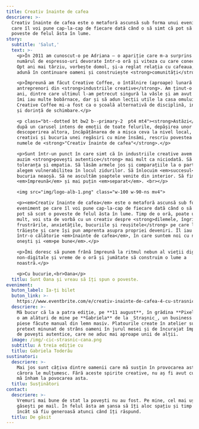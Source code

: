 ```yaml
---
title: Creativ înainte de cafea
descriere: >-
  Creativ înainte de cafea este o metaforă ascunsă sub forma unui eveniment pe
  care îl voi pune cap-la-cap de fiecare dată când o să simt că pot să scot o
  poveste de felul ăsta în lume.
story:
  subtitle: 'Salut,'
  text: >-
    <p>În 2011 am cunoscut-o pe Adriana — o apariție care m-a surprins cu
    numărul de espresso-uri devorate într-o oră și viteza cu care conecta idei.
    Opt ani mai târziu, vorbește domol, și-a reglat relația cu cafeaua, dar
    adună în continuare oameni și construiește <strong>comunități</strong>.</p>

    <p>Împreună am făcut Creative Coffee, o întâlnire (aproape) lunară cu
    antreprenori din <strong>industriile creative</strong>. Am ținut-o așa trei
    ani, dintre care ultimul l-am petrecut singură la vâsle și am avut timp să
    îmi iau multe bobârnace, dar și să adun lecții utile la casa omului.
    Creative Coffee mi-a fost ca o școală alternativă de disciplină, inițiativă
    și dorință de schimbare.</p>

    <p class="bt--dotted bt bw2 b--primary-2  pt4 mt4"><strong>Astăzi</strong>,
    după un carusel intens de emoții de toate felurile, depășirea unor frici și
    descoperirea altora, încăpățânarea de a mișca ceva la nivel local, dorul de
    creativi și bucuria unei regăsiri cu mine însămi, rescriu povestea sub
    numele de <strong>"Creativ înainte de cafea"</strong>.</p>

    <p>Sunt într-un punct în care simt că în industriile creative avem nevoie să
    auzim <strong>povești autentice</strong> mai mult ca niciodată. Să exersăm
    toleranța și empatia. Să lăsăm armele jos și comparațiile la o parte. Să
    alegem vulnerabilitea în locul zidurilor. Să înlocuim <em>succesul</em> cu
    bucuria neaoșă. Să ne ascultăm șoaptele venite din interior. Să fim mai mult
    <em>împreună</em> și mai puțin <em>separat</em>. <br></p>

    <img src="img/logo-alb-1.png" class="w-100 w-90-ns mv4">

    <p><em>Creativ înainte de cafea</em> este o metaforă ascunsă sub forma unui
    eveniment pe care îl voi pune cap-la-cap de fiecare dată când o să simt că
    pot să scot o poveste de felul ăsta în lume. Timp de o oră, poate un pic mai
    mult, voi sta de vorbă cu un creativ despre <strong>dilemele, îngrijorările,
    frustrările, anxietățile, bucuriile și reușitele</strong> pe care le
    trăiește și care își pun amprenta asupra propriei deveniri. Îl iau cu mine
    într-o călătorie <em>înainte de cafea</em>, în care suntem noi cu noi,
    onești și <em>pe bune</em>.</p>

    <p>Îmi doresc să punem frână împreună la ritmul nebun al vieții digitale și
    non-digitale și vreme de o oră și jumătate să construim o lume a
    noastră.</p>

    <p>Cu bucurie,<br>Oana</p>
  titlu: Sunt Oana și vreau să îți spun o poveste.
eveniment:
  buton_label: Ia-ți bilet
  buton_link: >-
    https://www.eventbrite.com/e/creativ-inainte-de-cafea-4-cu-strasnic-tickets-65505937021
  descriere: >-
    Mă bucur că la a patra ediție, pe **11 august**, în grădina **Pixelgrade**,
    o am alături de mine pe **Gabriela** de la _Strașnic_, un business local de
    piese făcute manual din lemn masiv. Platourile create în atelier sunt un
    pretext minunat de strâns oameni în jurul mesei și de încurajat împărtășirea
    de povești autentice, care ne aduc mai aproape unii de alții.
  image: /img/-cic-strasnic-cana.png
  subtitlu: A treia ediție cu
  titlu: Gabriela Toderău
sustinatori:
  descriere: >-
    Mai jos sunt câțiva dintre oamenii care mă susțin în provocarea asta și
    cărora le mulțumesc. Fără aceste spirite creative, nu aș fi avut curajul să
    mă înham la povocarea asta.
  titlu: Susținători
contact:
  descriere: >-
    Vremuri mai bune de stat la povești nu au fost. Pe mine, cel mai ușor mă
    găsești pe mail. În felul ăsta am șansa să îți aloc spațiu și timp astfel
    încât să fiu generoasă atunci când îți răspund.
  titlu: De găsit
---
```


